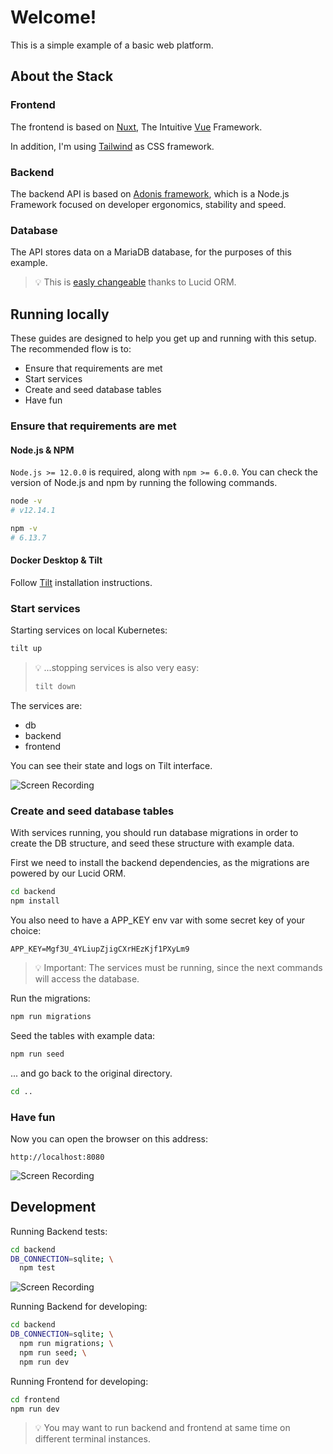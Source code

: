 # Welcome!

This is a simple example of a basic web platform.

## About the Stack

### Frontend

The frontend is based on [Nuxt](https://nuxtjs.org/),
The Intuitive [Vue](https://vuejs.org/) Framework.

In addition, I'm using [Tailwind](https://tailwindcss.com/) as CSS framework.

### Backend

The backend API is based on [Adonis framework](https://preview.adonisjs.com/),
which is a Node.js Framework focused on developer ergonomics, 
stability and speed.

### Database

The API stores data on a MariaDB database, for the purposes of this example.

> 💡 This is 
> [easly changeable](https://preview.adonisjs.com/guides/database/setup) 
> thanks to Lucid ORM.

## Running locally

These guides are designed to help you get up and running with this setup.
The recommended flow is to:
- Ensure that requirements are met
- Start services
- Create and seed database tables
- Have fun

### Ensure that requirements are met

#### Node.js & NPM

`Node.js >= 12.0.0` is required, along with `npm >= 6.0.0`.
You can check the version of Node.js and npm by running the following commands.

```sh
node -v
# v12.14.1

npm -v
# 6.13.7
```

#### Docker Desktop & Tilt

Follow [Tilt](https://docs.tilt.dev/install.html) installation instructions.

### Start services

Starting services on local Kubernetes:

```sh
tilt up
```

> 💡 ...stopping services is also very easy:
> 
> ```sh
> tilt down
> ```

The services are:
- db
- backend
- frontend

You can see their state and logs on Tilt interface.

![Screen Recording](http://g.recordit.co/mGG6uVX00s.gif)

### Create and seed database tables

With services running, you should run database migrations in order to create
the DB structure, and seed these structure with example data.

First we need to install the backend dependencies, as the migrations are powered
by our Lucid ORM.

```sh
cd backend
npm install
```

You also need to have a APP_KEY env var with some secret key of your choice:
```
APP_KEY=Mgf3U_4YLiupZjigCXrHEzKjf1PXyLm9
```

> 💡 Important: The services must be running, since the next commands will 
> access the database.
 
Run the migrations:

```sh
npm run migrations
```

Seed the tables with example data:

```sh
npm run seed
```

... and go back to the original directory.

```sh
cd ..
```

### Have fun

Now you can open the browser on this address:

`http://localhost:8080`

![Screen Recording](http://g.recordit.co/8W5FBGU36V.gif)

## Development

Running Backend tests:

```sh
cd backend
DB_CONNECTION=sqlite; \
  npm test
```

![Screen Recording](http://g.recordit.co/WfOgM8xHMj.gif)

Running Backend for developing:

```sh
cd backend
DB_CONNECTION=sqlite; \
  npm run migrations; \
  npm run seed; \
  npm run dev
```

Running Frontend for developing:

```sh
cd frontend
npm run dev
```

> 💡 You may want to run backend and frontend at same time on different terminal
> instances.
